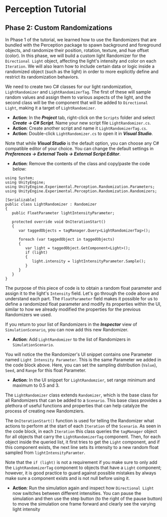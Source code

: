 # Perception Tutorial
## Phase 2: Custom Randomizations

In Phase 1 of the tutorial, we learned how to use the Randomizers that are bundled with the Perception package to spawn background and foreground objects, and randomize their position, rotation, texture, and hue offset (color). In this phase, we will build a custom light Randomizer for the `Directional Light` object, affecting the light's intensity and color on each `Iteration`. We will also learn how to include certain data or logic inside a randomized object (such as the light) in order to more explicitly define and restrict its randomization behaviors.

We need to create two C# classes for our light randomization, `LightRandomizer` and `LightRandomizerTag`. The first of these will sample random values and assign them to various aspects of the light, and the second class will be the component that will be added to `Directional Light`, making it a target of `LightRandomizer`.

* **Action**: In the _**Project**_ tab, right-click on the `Scripts` folder and select _**Create -> C# Script**_. Name your new script file `LightRandomizer.cs`.
* **Action**: Create another script and name it `LightRandomizerTag.cs`.
* **Action**: Double-click `LightRandomizer.cs` to open it in _**Visual Studio**_.

Note that while _**Visual Studio**_ is the default option, you can choose any C# compatible editor of your choice. You can change the default settings in _**Preferences -> External Tools -> External Script Editor**_.

* **Action**: Remove the contents of the class and copy/paste the code below:

```
using System;
using UnityEngine;
using UnityEngine.Experimental.Perception.Randomization.Parameters;
using UnityEngine.Experimental.Perception.Randomization.Randomizers;

[Serializable]
public class LightRandomizer : Randomizer
{
   public FloatParameter lightIntensityParameter;   
   
   protected override void OnIterationStart()
   {        
      var taggedObjects = tagManager.Query<LightRandomizerTag>();

      foreach (var taggedObject in taggedObjects)
      {
         var light = taggedObject.GetComponent<Light>();
         if (light)
         {
            light.intensity = lightIntensityParameter.Sample();
         }
      }
   }
}
```

The purpose of this piece of code is to obtain a random float parameter and assign it to the light's `Intensity` field. Let's go through the code above and understand each part. The `FloatParameter` field makes it possible for us to define a randomized float parameter and modify its properties within the UI, similar to how we already modified the properties for the previous Randomizers we used. 

If you return to your list of Randomizers in the _**Inspector**_ view of `SimulationScenario`, you can now add this new Randomizer.

* **Action**: Add `LightRandomizer` to the list of Randomizers in `SimulationScenario`.

You will notice the the Randomizer's UI snippet contains one Parameter named `Light Intensity Parameter`. This is the same Parameter we added in the code block above. Here, you can set the sampling distribution (`Value`), `Seed`, and `Range` for this float Parameter.

* **Action**:  In the UI snippet for `LightRandomzier`, set range minimum and maximum to 0.5 and 3.

The `LightRandomizer` class extends `Randomizer`, which is the base class for all Randomizers that can be added to a `Scenario`. This base class provides a plethora of useful functions and properties that can help catalyze the process of creating new Randomziers.

The `OnIterationStart()` function is used for telling the Randomizer what actions to perform at the start of each `Iteration` of the `Scenario`. As seen in the code block, in each `Iteration` this class queries the `tagManager` object for all objects that carry the `LightRandomizerTag` component. Then, for each object inside the queried list, it first tries to get the `Light` component, and if this component exists, the next line sets its intensity to a new random float sampled from `lightIntensityParamter`. 

Note that the `if (light)` is not a requirement if you make sure to only add the `LightRandomizerTag` component to objects that have a `Light` component; however, it is good practice to guard against possible mistakes by always make sure a component exists and is not null before using it.

* **Action**: Run the simulation again and inspect how `Directional Light` now switches between different intensities. You can pause the simulation and then use the step button (to the right of the pause button) to move the simulation one frame forward and clearly see the varying light intensity




